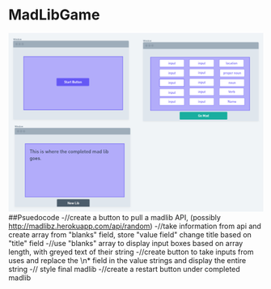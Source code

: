 # MadLibGame
![Image](madwireframe.png)
##Psuedocode
-//create a button to pull a madlib API, (possibly http://madlibz.herokuapp.com/api/random)
-//take information from api and create array from "blanks" field, store "value field" change title based on "title" field
-//use "blanks" array to display input boxes based on array length, with greyed text of their string
-//create button to take inputs from uses and replace the \n* field in the value strings and display the entire string
-// style final madlib
-//create a restart button under completed madlib
